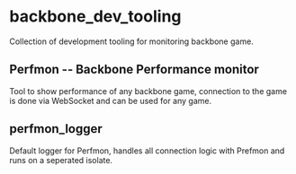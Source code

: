 # backbone_dev_tooling
Collection of development tooling for monitoring backbone game.

## Perfmon -- Backbone Performance monitor
Tool to show performance of any backbone game, connection to the game is done via WebSocket and can be used for any game.

## perfmon_logger
Default logger for Perfmon, handles all connection logic with Prefmon and runs on a seperated isolate. 
